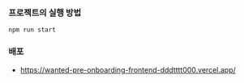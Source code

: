 ### 프로젝트의 실행 방법

```
npm run start
```

### 배포

- https://wanted-pre-onboarding-frontend-dddtttt000.vercel.app/
